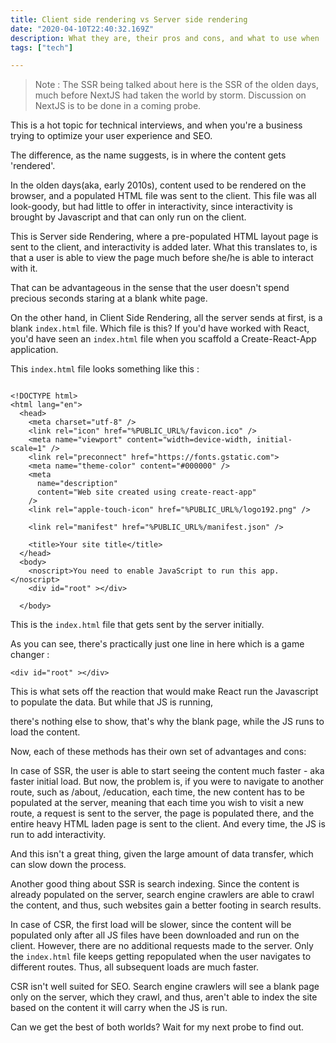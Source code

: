 ```yaml
---
title: Client side rendering vs Server side rendering
date: "2020-04-10T22:40:32.169Z"
description: What they are, their pros and cons, and what to use when
tags: ["tech"]

---
```


> Note : The SSR being talked about here is the SSR of the olden days, much before NextJS had taken the world by storm.
Discussion on NextJS is to be done in a coming probe.

This is a hot topic for technical interviews, and when 
you're a business trying to optimize your user experience and SEO.

The difference, as the name suggests, is in where the content gets 'rendered'.

In the olden days(aka, early 2010s), content used to be rendered on the browser, and a populated HTML file was sent to the client. This file was all look-goody, but had little to offer in interactivity, since
interactivity is brought by Javascript and that can only run on the client.

This is Server side Rendering, where a pre-populated HTML layout page is sent 
to the client, and interactivity is added later. 
What this translates to, is that a user is able to view 
the page much before she/he is able to interact with it.

That can be advantageous in the sense that the user doesn't spend precious seconds staring at a blank white page.

On the other hand, in Client Side Rendering, all the server sends at first, is a blank `index.html` file. Which file is this? If you'd have worked with React, you'd have seen an `index.html` file when you scaffold a Create-React-App application.

This `index.html` file looks something like this : 

```
  
<!DOCTYPE html>
<html lang="en">
  <head>
    <meta charset="utf-8" />
    <link rel="icon" href="%PUBLIC_URL%/favicon.ico" />
    <meta name="viewport" content="width=device-width, initial-scale=1" />
    <link rel="preconnect" href="https://fonts.gstatic.com">
    <meta name="theme-color" content="#000000" />
    <meta
      name="description"
      content="Web site created using create-react-app"
    />
    <link rel="apple-touch-icon" href="%PUBLIC_URL%/logo192.png" />
   
    <link rel="manifest" href="%PUBLIC_URL%/manifest.json" />
    
    <title>Your site title</title>
  </head>
  <body>
    <noscript>You need to enable JavaScript to run this app.</noscript>
    <div id="root" ></div>
   
  </body>

```

This is the `index.html` file that gets sent by the server initially.

As you can see, there's practically just one line in here which is a game changer : 

```
<div id="root" ></div>
```
This is what sets off the reaction that would make React run the Javascript to populate the data. But while that JS is running, 

there's nothing else to show, that's why the blank page, while the JS runs to load the content.

Now, each of these methods has their own set of advantages and cons: 

In case of SSR, the user is able to start seeing the content much faster - 
aka faster initial load. But now, the problem is, if you were to navigate to 
another route, such as /about, /education, each time, the new content has to be populated 
at the server, meaning that each time you wish to visit a new route, a request 
is sent to the server, the page is populated there, and the entire heavy HTML laden 
page is sent to the client. And every time, the JS is run to add interactivity.

And this isn't a great thing, given the large amount of data transfer, which can slow down the process.

Another good thing about SSR is search indexing. Since the content is already populated on the server, search engine crawlers 
are able to crawl the content, and thus, such websites gain a better footing in search results. 

In case of CSR, the first load will be slower, since the content will be populated only after all JS files have been downloaded and run on the client.
However, there are no additional requests made to the server. Only the `index.html` file keeps getting repopulated when the 
user navigates to different routes. Thus, all subsequent loads are much faster.

CSR isn't well suited for SEO. Search engine crawlers will see a blank page only on the server, which they crawl, and thus, aren't able to index the site based on the content it will carry when the JS is run.

Can we get the best of both worlds? Wait for my next probe to find out.